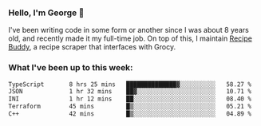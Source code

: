 ### Hello, I'm George 👋

I've been writing code in some form or another since I was about 8 years old, and recently made it my full-time job. On top of this, I maintain [Recipe Buddy](https://github.com/georgegebbett/recipe-buddy), a recipe scraper that interfaces with Grocy.  

<!--
**georgegebbett/georgegebbett** is a ✨ _special_ ✨ repository because its `README.md` (this file) appears on your GitHub profile.

Here are some ideas to get you started:

- 🔭 I’m currently working on ...
- 🌱 I’m currently learning ...
- 👯 I’m looking to collaborate on ...
- 🤔 I’m looking for help with ...
- 💬 Ask me about ...
- 📫 How to reach me: ...
- 😄 Pronouns: ...
- ⚡ Fun fact: ...
-->

### What I've been up to this week:
<!--START_SECTION:waka-->

```txt
TypeScript       8 hrs 25 mins   ██████████████▓░░░░░░░░░░   58.27 %
JSON             1 hr 32 mins    ██▓░░░░░░░░░░░░░░░░░░░░░░   10.71 %
INI              1 hr 12 mins    ██░░░░░░░░░░░░░░░░░░░░░░░   08.40 %
Terraform        45 mins         █▒░░░░░░░░░░░░░░░░░░░░░░░   05.21 %
C++              42 mins         █▒░░░░░░░░░░░░░░░░░░░░░░░   04.89 %
```

<!--END_SECTION:waka-->
